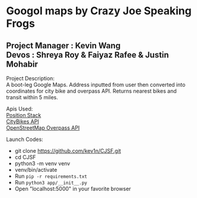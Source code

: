 Googol maps by Crazy Joe Speaking Frogs
==

Project Manager : Kevin Wang 
<br>
Devos : Shreya Roy & Faiyaz Rafee & Justin Mohabir
--
Project Description:  
A boot-leg Google Maps. Address inputted from user then converted into coordinates for city bike and overpass API. Returns nearest bikes and transit within 5 miles.

Apis Used:
<br> [Position Stack](https://github.com/stuy-softdev/notes-and-code/blob/main/api_kb/411_on_PositionStack.md)
<br> [CityBikes API](https://github.com/stuy-softdev/notes-and-code/blob/main/api_kb/411_on_city_bikes.md)
<br> [OpenStreetMap Overpass API](https://github.com/stuy-softdev/notes-and-code/blob/main/api_kb/411_on_OpenStreetMap_overpass-api.md)


Launch Codes:   
* git clone https://github.com/kev1n/CJSF.git
* cd CJSF
* python3 -m venv venv
* venv/bin/activate
* Run ```pip -r requirements.txt```
* Run ```python3 app/__init__.py```  
* Open "localhost:5000" in your favorite browser
